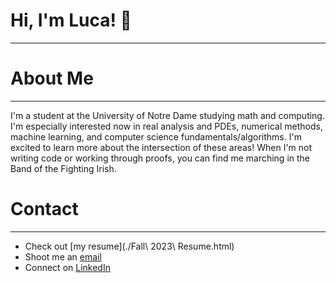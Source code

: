 # Hi, I'm Luca! :wave:

***

# About Me

***

I'm a student at the University of Notre Dame studying math and computing. I'm especially interested now in real analysis and PDEs, numerical methods, machine learning, and computer science fundamentals/algorithms. I'm excited to learn more about the intersection of these areas! When I'm not writing code or working through proofs, you can find me marching in the Band of the Fighting Irish. 

# Contact  

*** 

- Check out [my resume](./Fall\ 2023\ Resume.html)
- Shoot me an [email](mailto:lnijim@gmail.com)
- Connect on [LinkedIn](https://www.linkedin.com/in/lucanijim/)
